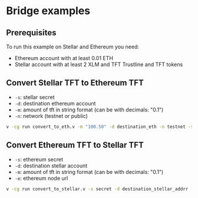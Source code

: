 # Bridge examples

## Prerequisites

To run this example on Stellar and Ethereum you need:

- Ethereum account with at least 0.01 ETH
- Stellar account with at least 2 XLM and TFT Trustline and TFT tokens

## Convert Stellar TFT to Ethereum TFT

- `-s`: stellar secret
- `-d`: destination ethereum account
- `-m`: amount of tft in string format (can be with decimals: "0.1")
- `-n`: network (testnet or public)

```sh
v -cg run convert_to_eth.v -m "100.50" -d destination_eth -n testnet -s stellar_s
```

## Convert Ethereum TFT to Stellar TFT

- `-s`: ethereum secret
- `-d`: destination stellar account
- `-m`: amount of tft in string format (can be with decimals: "0.1")
- `-e`: ethereum node url

```sh
v -cg run convert_to_stellar.v -s secret -d destination_stellar_addrr -m "100.50" -e https://goerli.infura.io/v3/your_infura_key
```
